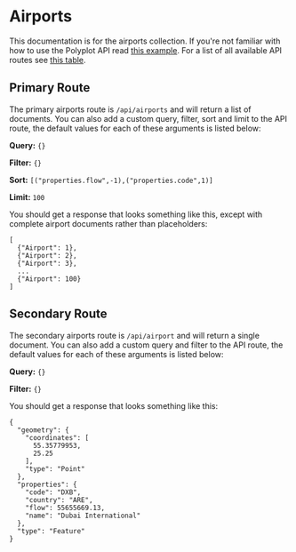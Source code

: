# Airports

This documentation is for the airports collection. If you're not familiar with how to use the Polyplot API read [this example](https://github.com/jgphilpott/polyplot/tree/master/docs/api#example). For a list of all available API routes see [this table](https://github.com/jgphilpott/polyplot/tree/master/docs/api#routes).

## Primary Route

The primary airports route is `/api/airports` and will return a list of documents. You can also add a custom query, filter, sort and limit to the API route, the default values for each of these arguments is listed below:

**Query:** `{}`

**Filter:** `{}`

**Sort:** `[("properties.flow",-1),("properties.code",1)]`

**Limit:** `100`

You should get a response that looks something like this, except with complete airport documents rather than placeholders:

```
[
  {"Airport": 1},
  {"Airport": 2},
  {"Airport": 3},
  ...
  {"Airport": 100}
]
```

## Secondary Route

The secondary airports route is `/api/airport` and will return a single document. You can also add a custom query and filter to the API route, the default values for each of these arguments is listed below:

**Query:** `{}`

**Filter:** `{}`

You should get a response that looks something like this:

```
{
  "geometry": {
    "coordinates": [
      55.35779953,
      25.25
    ],
    "type": "Point"
  },
  "properties": {
    "code": "DXB",
    "country": "ARE",
    "flow": 55655669.13,
    "name": "Dubai International"
  },
  "type": "Feature"
}
```
